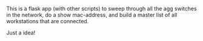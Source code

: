 This is a flask app (with other scripts) to sweep through all the agg switches in the network, do a show mac-address, and build a master list of all workstations that are connected.

Just a idea!